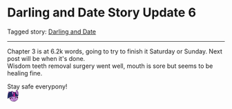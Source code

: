 # Darling and Date Story Update 6

Tagged story: [Darling and Date](https://www.fimfiction.net/story/539654/darling-and-date)

***

Chapter 3 is at 6.2k words, going to try to finish it Saturday or Sunday. Next post will be when it's done.  
Wisdom teeth removal surgery went well, mouth is sore but seems to be healing fine.

Stay safe everypony!  
![:twilightsmile:](../../../ponies/emotes/twilightsmile.png)
